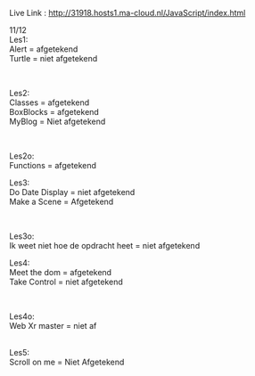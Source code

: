 Live Link : http://31918.hosts1.ma-cloud.nl/JavaScript/index.html

11/12<br/>
Les1: <br/>
Alert = afgetekend<br/>
Turtle = niet afgetekend<br/>

<br/>

Les2:<br/>
Classes = afgetekend<br/>
BoxBlocks = afgetekend<br/>
MyBlog = Niet afgetekend<br/>

<br/>

Les2o:<br/>
Functions = afgetekend<br/>

Les3:<br/>
Do Date Display = niet afgetekend<br/>
Make a Scene = Afgetekend<br/>

<br/>

Les3o:<br/>
Ik weet niet hoe de opdracht heet = niet afgetekend<br/>

Les4:<br/>
Meet the dom = afgetekend<br/>
Take Control = niet afgetekend <br/>

<br/>

Les4o:<br/>
Web Xr master = niet af<br/>
<br/>

Les5:<br/>
Scroll on me = Niet Afgetekend
